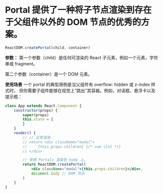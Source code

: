 # Portal 提供了一种将子节点渲染到存在于父组件以外的 DOM 节点的优秀的方案。

```jsx
ReactDOM.createPortal(child, container)
```
**参数：**
第一个参数（child）是任何可渲染的 React 子元素，例如一个元素，字符串或 fragment。

第二个参数（container）是一个 DOM 元素。

**使用场景**
一个 portal 的典型用例是当父组件有 overflow: hidden 或 z-index 样式时，
但你需要子组件能够在视觉上“跳出”其容器。例如，对话框、悬浮卡以及提示框：


```jsx
class App extends React.Component {
    constructor(props) {
        super(props)
        this.state = {
        }
    }
    render() {
        // // 正常渲染
        // return <div className="modal">
        //     {this.props.children} {/* vue slot */}
        // </div>

        // 使用 Portals 渲染到 body 上。
        return ReactDOM.createPortal(
            <div className="modal">{this.props.children}</div>,
            document.body // DOM 节点
        )
    }
}
```